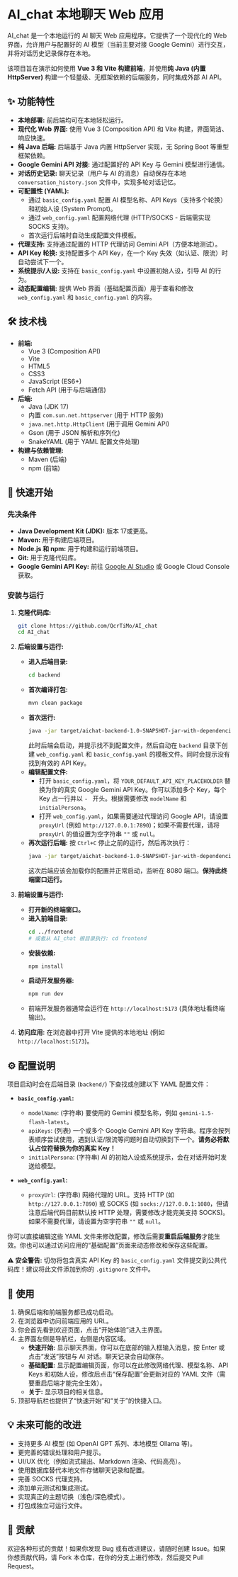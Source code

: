 # AI_chat 本地聊天 Web 应用

AI_chat 是一个本地运行的 AI 聊天 Web 应用程序。它提供了一个现代化的 Web 界面，允许用户与配置好的 AI 模型（当前主要对接 Google Gemini）进行交互，并将对话历史记录保存在本地。

该项目旨在演示如何使用 **Vue 3 和 Vite 构建前端**，并使用**纯 Java (内置 HttpServer)** 构建一个轻量级、无框架依赖的后端服务，同时集成外部 AI API。


## ✨ 功能特性

*   **本地部署:** 前后端均可在本地轻松运行。
*   **现代化 Web 界面:** 使用 Vue 3 (Composition API) 和 Vite 构建，界面简洁、响应快速。
*   **纯 Java 后端:** 后端基于 Java 内置 HttpServer 实现，无 Spring Boot 等重型框架依赖。
*   **Google Gemini API 对接:** 通过配置好的 API Key 与 Gemini 模型进行通信。
*   **对话历史记录:** 聊天记录（用户与 AI 的消息）自动保存在本地 `conversation_history.json` 文件中，实现多轮对话记忆。
*   **可配置性 (YAML):**
    *   通过 `basic_config.yaml` 配置 AI 模型名称、API Keys（支持多个轮换）和初始人设 (System Prompt)。
    *   通过 `web_config.yaml` 配置网络代理 (HTTP/SOCKS - 后端需实现 SOCKS 支持)。
    *   首次运行后端时自动生成配置文件模板。
*   **代理支持:** 支持通过配置的 HTTP 代理访问 Gemini API（方便本地测试）。
*   **API Key 轮换:** 支持配置多个 API Key，在一个 Key 失效（如认证、限流）时自动尝试下一个。
*   **系统提示/人设:** 支持在 `basic_config.yaml` 中设置初始人设，引导 AI 的行为。
*   **动态配置编辑:** 提供 Web 界面（基础配置页面）用于查看和修改 `web_config.yaml` 和 `basic_config.yaml` 的内容。

## 🛠️ 技术栈

*   **前端:**
    *   Vue 3 (Composition API)
    *   Vite
    *   HTML5
    *   CSS3
    *   JavaScript (ES6+)
    *   Fetch API (用于与后端通信)
*   **后端:**
    *   Java (JDK 17)
    *   内置 `com.sun.net.httpserver` (用于 HTTP 服务)
    *   `java.net.http.HttpClient` (用于调用 Gemini API)
    *   Gson (用于 JSON 解析和序列化)
    *   SnakeYAML (用于 YAML 配置文件处理)
*   **构建与依赖管理:**
    *   Maven (后端)
    *   npm (前端)

## 🚀 快速开始

### 先决条件

*   **Java Development Kit (JDK):** 版本 17或更高。
*   **Maven:** 用于构建后端项目。
*   **Node.js 和 npm:** 用于构建和运行前端项目。
*   **Git:** 用于克隆代码库。
*   **Google Gemini API Key:** 前往 [Google AI Studio](https://aistudio.google.com/) 或 Google Cloud Console 获取。

### 安装与运行

1.  **克隆代码库:**
    ```bash
    git clone https://github.com/QcrTiMo/AI_chat 
    cd AI_chat
    ```

2.  **后端设置与运行:**
    *   **进入后端目录:**
        ```bash
        cd backend
        ```
    *   **首次编译打包:**
        ```bash
        mvn clean package
        ```
    *   **首次运行:**
        ```bash
        java -jar target/aichat-backend-1.0-SNAPSHOT-jar-with-dependencies.jar
        ```
        此时后端会启动，并提示找不到配置文件，然后自动在 `backend` 目录下创建 `web_config.yaml` 和 `basic_config.yaml` 的模板文件。同时会提示没有找到有效的 API Key。
    *   **编辑配置文件:**
        *   打开 `basic_config.yaml`，将 `YOUR_DEFAULT_API_KEY_PLACEHOLDER` 替换为你的真实 Google Gemini API Key。你可以添加多个 Key，每个 Key 占一行并以 `- ` 开头。根据需要修改 `modelName` 和 `initialPersona`。
        *   打开 `web_config.yaml`，如果需要通过代理访问 Google API，请设置 `proxyUrl` (例如 `http://127.0.0.1:7890`)；如果不需要代理，请将 `proxyUrl` 的值设置为空字符串 `""` 或 `null`。
    *   **再次运行后端:** 按 `Ctrl+C` 停止之前的运行，然后再次执行：
        ```bash
        java -jar target/aichat-backend-1.0-SNAPSHOT-jar-with-dependencies.jar
        ```
        这次后端应该会加载你的配置并正常启动，监听在 8080 端口。**保持此终端窗口运行。**

3.  **前端设置与运行:**
    *   **打开新的终端窗口。**
    *   **进入前端目录:**
        ```bash
        cd ../frontend
        # 或者从 AI_chat 根目录执行: cd frontend
        ```
    *   **安装依赖:**
        ```bash
        npm install
        ```
    *   **启动开发服务器:**
        ```bash
        npm run dev
        ```
    *   前端开发服务器通常会运行在 `http://localhost:5173` (具体地址看终端输出)。

4.  **访问应用:** 在浏览器中打开 Vite 提供的本地地址 (例如 `http://localhost:5173`)。

## ⚙️ 配置说明

项目启动时会在后端目录 (`backend/`) 下查找或创建以下 YAML 配置文件：

*   **`basic_config.yaml`:**
    *   `modelName`: (字符串) 要使用的 Gemini 模型名称，例如 `gemini-1.5-flash-latest`。
    *   `apiKeys`: (列表) 一个或多个 Google Gemini API Key 字符串。程序会按列表顺序尝试使用，遇到认证/限流等问题时自动切换到下一个。**请务必将默认占位符替换为你的真实 Key！**
    *   `initialPersona`: (字符串) AI 的初始人设或系统提示，会在对话开始时发送给模型。

*   **`web_config.yaml`:**
    *   `proxyUrl`: (字符串) 网络代理的 URL。支持 HTTP (如 `http://127.0.0.1:7890`) 或 SOCKS (如 `socks://127.0.0.1:1080`，但请注意后端代码目前默认按 HTTP 处理，需要修改才能完美支持 SOCKS)。如果不需要代理，请设置为空字符串 `""` 或 `null`。

你可以直接编辑这些 YAML 文件来修改配置，修改后需要**重启后端服务**才能生效。你也可以通过访问应用的“基础配置”页面来动态修改和保存这些配置。

**⚠️ 安全警告:** 切勿将包含真实 API Key 的 `basic_config.yaml` 文件提交到公共代码库！建议将此文件添加到你的 `.gitignore` 文件中。

## 📖 使用

1.  确保后端和前端服务都已成功启动。
2.  在浏览器中访问前端应用的 URL。
3.  你会首先看到欢迎页面，点击“开始体验”进入主界面。
4.  主界面左侧是导航栏，右侧是内容区域。
    *   **快速开始:** 显示聊天界面，你可以在底部的输入框输入消息，按 Enter 或点击“发送”按钮与 AI 对话。聊天记录会自动保存。
    *   **基础配置:** 显示配置编辑页面，你可以在此修改网络代理、模型名称、API Keys 和初始人设，修改后点击“保存配置”会更新对应的 YAML 文件（需要重启后端才能完全生效）。
    *   **关于:** 显示项目的相关信息。
5.  顶部导航栏也提供了“快速开始”和“关于”的快捷入口。

## 💡 未来可能的改进

*   支持更多 AI 模型 (如 OpenAI GPT 系列、本地模型 Ollama 等)。
*   更完善的错误处理和用户提示。
*   UI/UX 优化（例如流式输出、Markdown 渲染、代码高亮）。
*   使用数据库替代本地文件存储聊天记录和配置。
*   完善 SOCKS 代理支持。
*   添加单元测试和集成测试。
*   实现真正的主题切换（浅色/深色模式）。
*   打包成独立可运行文件。

## 🤝 贡献

欢迎各种形式的贡献！如果你发现 Bug 或有改进建议，请随时创建 Issue。如果你想贡献代码，请 Fork 本仓库，在你的分支上进行修改，然后提交 Pull Request。
